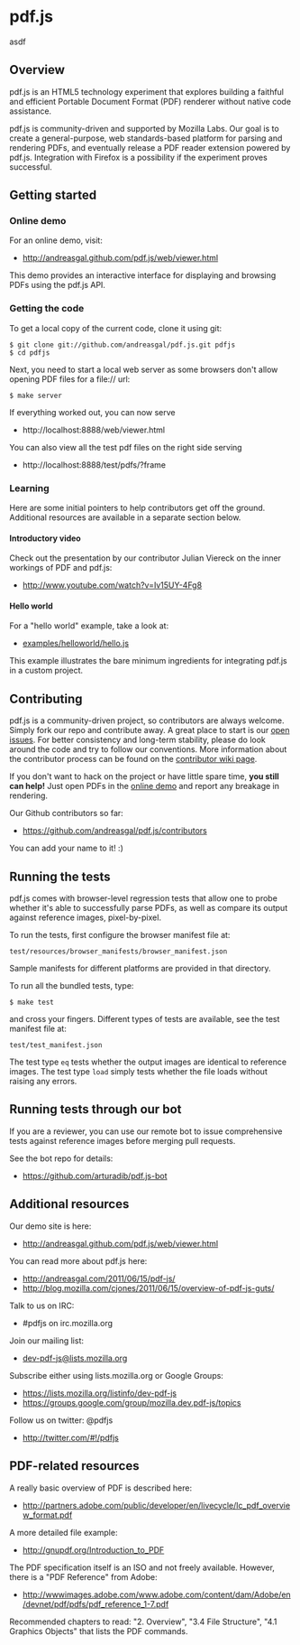 # pdf.js


asdf 


## Overview

pdf.js is an HTML5 technology experiment that explores building a faithful
and efficient Portable Document Format (PDF) renderer without native code 
assistance.

pdf.js is community-driven and supported by Mozilla Labs. Our goal is to 
create a general-purpose, web standards-based platform for parsing and 
rendering PDFs, and eventually release a PDF reader extension powered by 
pdf.js. Integration with Firefox is a possibility if the experiment proves 
successful.



## Getting started

### Online demo

For an online demo, visit:

+ http://andreasgal.github.com/pdf.js/web/viewer.html

This demo provides an interactive interface for displaying and browsing PDFs
using the pdf.js API.

### Getting the code

To get a local copy of the current code, clone it using git:

    $ git clone git://github.com/andreasgal/pdf.js.git pdfjs
    $ cd pdfjs

Next, you need to start a local web server as some browsers don't allow opening
PDF files for a file:// url:

    $ make server

If everything worked out, you can now serve 

+ http://localhost:8888/web/viewer.html

You can also view all the test pdf files on the right side serving

+ http://localhost:8888/test/pdfs/?frame

### Learning

Here are some initial pointers to help contributors get off the ground. 
Additional resources are available in a separate section below.

#### Introductory video

Check out the presentation by our contributor Julian Viereck on the inner 
workings of PDF and pdf.js:

+ http://www.youtube.com/watch?v=Iv15UY-4Fg8

#### Hello world

For a "hello world" example, take a look at:

+ [examples/helloworld/hello.js](https://github.com/andreasgal/pdf.js/blob/master/examples/helloworld/hello.js)

This example illustrates the bare minimum ingredients for integrating pdf.js
in a custom project.



## Contributing

pdf.js is a community-driven project, so contributors are always welcome. 
Simply fork our repo and contribute away. A great place to start is our
[open issues](https://github.com/andreasgal/pdf.js/issues). For better consistency and 
long-term stability, please do look around the code and try to follow our conventions.
More information about the contributor process can be found on the 
[contributor wiki page](https://github.com/andreasgal/pdf.js/wiki/Contributing).

If you don't want to hack on the project or have little spare time, __you still
can help!__ Just open PDFs in the 
[online demo](http://andreasgal.github.com/pdf.js/web/viewer.html) and report 
any breakage in rendering.

Our Github contributors so far:

+ https://github.com/andreasgal/pdf.js/contributors

You can add your name to it! :)



## Running the tests

pdf.js comes with browser-level regression tests that allow one to probe 
whether it's able to successfully parse PDFs, as well as compare its output
against reference images, pixel-by-pixel.

To run the tests, first configure the browser manifest file at:

    test/resources/browser_manifests/browser_manifest.json

Sample manifests for different platforms are provided in that directory.

To run all the bundled tests, type:

    $ make test

and cross your fingers. Different types of tests are available, see the test
manifest file at:

    test/test_manifest.json

The test type `eq` tests whether the output images are identical to reference 
images. The test type `load` simply tests whether the file loads without 
raising any errors.


## Running tests through our bot

If you are a reviewer, you can use our remote bot to issue comprehensive tests 
against reference images before merging pull requests.

See the bot repo for details:

+ https://github.com/arturadib/pdf.js-bot


## Additional resources

Our demo site is here:

+ http://andreasgal.github.com/pdf.js/web/viewer.html

You can read more about pdf.js here:

+ http://andreasgal.com/2011/06/15/pdf-js/
+ http://blog.mozilla.com/cjones/2011/06/15/overview-of-pdf-js-guts/

Talk to us on IRC:

+ #pdfjs on irc.mozilla.org

Join our mailing list: 

+ dev-pdf-js@lists.mozilla.org

Subscribe either using lists.mozilla.org or Google Groups: 
  
+ https://lists.mozilla.org/listinfo/dev-pdf-js
+ https://groups.google.com/group/mozilla.dev.pdf-js/topics

Follow us on twitter: @pdfjs

+ http://twitter.com/#!/pdfjs
  
  
  
## PDF-related resources

A really basic overview of PDF is described here:

+ http://partners.adobe.com/public/developer/en/livecycle/lc_pdf_overview_format.pdf

A more detailed file example:

+ http://gnupdf.org/Introduction_to_PDF
  
The PDF specification itself is an ISO and not freely available. However, there is
a "PDF Reference" from Adobe:

+ http://wwwimages.adobe.com/www.adobe.com/content/dam/Adobe/en/devnet/pdf/pdfs/pdf_reference_1-7.pdf

Recommended chapters to read: "2. Overview", "3.4 File Structure", 
"4.1 Graphics Objects" that lists the PDF commands.
